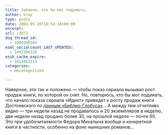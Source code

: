 ```yaml
---
title: Забавно, кто бы мог подумать…
author: Gray
type: posts
date: 2003-05-26T19:53:16+00:00
excerpt:
url: /3073
dsq_thread_id:
  - 1900309103
esml_socialcount_LAST_UPDATED:
  - 1497294126
essb_cache_expire:
  - 1614463213
categories:
  - Uncategorized

---
```








Наверное, это так и положено &#8212; чтобы показ сериала вызывал рост продаж книги, по которой он снят. Но, повторюсь, кто бы мог подумать, что начало показа сериала &#171;Идиот&#187; приведет к росту продаж книги Достоевского по <a href="http://www.biblio-globus.ru/saleRatings.asp?group_no=1246&#038;group_id=%CB%E8%E4%E5%F0%FB+%EF%F0%EE%E4%E0%E6+%F1+19%2E05+%EF%EE+25%2E05+%2D+%F5%F3%E4%EE%E6%E5%F1%F2%E2%E5%ED%ED%E0%FF+%EB%E8%F2%E5%F0%E0%F2%F3%F0%E0+%28%EF%E5%F0%E5%EF%EB%E5%F2%29" target="_blank">данным &#171;Библио-Глобуса&#187;</a>&#8230; А между тем отчетливо видно &#8212; три недели назад не продавалось и 20 экземпляров в неделю, две недели назад продано более 30, на прошлой неделе &#8212; почти 60. Это при удобочитаемости Федора Михалыча вообще и конкретной книги в частности, особенно на фоне нынешних романов&#8230;